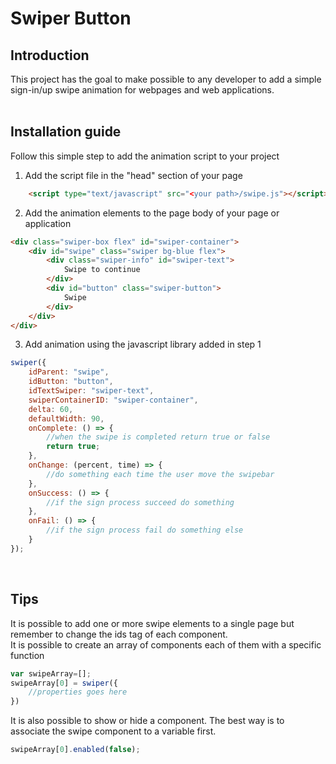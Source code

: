 # Swiper Button

## Introduction
This project has the goal to make possible to any developer to add a simple sign-in/up swipe animation for webpages and web applications.
<br><br>
## Installation guide
Follow this simple step to add the animation script to your project
1. Add the script file in the "head" section of your page
```HTML
    <script type="text/javascript" src="<your path>/swipe.js"></script>
```
2. Add the animation elements to the page body of your page or application
```HTML
<div class="swiper-box flex" id="swiper-container">
    <div id="swipe" class="swiper bg-blue flex">
        <div class="swiper-info" id="swiper-text">
            Swipe to continue
        </div>
        <div id="button" class="swiper-button">
            Swipe
        </div>
    </div>
</div>
```
3. Add animation using the javascript library added in step 1
```js
swiper({
    idParent: "swipe",
    idButton: "button",
    idTextSwiper: "swiper-text",
    swiperContainerID: "swiper-container",
    delta: 60,
    defaultWidth: 90,
    onComplete: () => {
        //when the swipe is completed return true or false
        return true;
    },
    onChange: (percent, time) => {
        //do something each time the user move the swipebar 
    },
    onSuccess: () => {
        //if the sign process succeed do something
    },
    onFail: () => {
        //if the sign process fail do something else
    }
});
```
<br>

## Tips
It is possible to add one or more swipe elements to a single page but remember to change the ids tag of each component.
<br>
It is possible to create an array of components each of them with a specific function
```js
var swipeArray=[];
swipeArray[0] = swiper({
    //properties goes here
})
```
It is also possible to show or hide a component.
The best way is to associate the swipe component to a variable first.
```js
swipeArray[0].enabled(false);
```